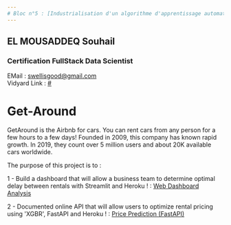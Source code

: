 ```yaml
---
# Bloc n°5 : [Industrialisation d'un algorithme d'apprentissage automatique et automatisation des processus de décision 📁🔍]
---
```


## EL MOUSADDEQ Souhail

### Certification FullStack Data Scientist

EMail : swellisgood@gmail.com  
Vidyard Link : [#]()

# Get-Around

GetAround is the Airbnb for cars. You can rent cars from any person for a few hours to a few days! Founded in 2009, this company has known rapid growth. In 2019, they count over 5 million users and about 20K available cars worldwide.

The purpose of this project is to :

1 - Build a dashboard that will allow a business team to determine optimal delay between rentals with Streamlit and Heroku ! : [Web Dashboard Analysis](https://getaround-dash-swel.herokuapp.com/)

2 - Documented online API that will allow users to optimize rental pricing using 'XGBR', FastAPI and Heroku ! : [Price Prediction (FastAPI)](https://fastapi-swel.herokuapp.com/docs)
